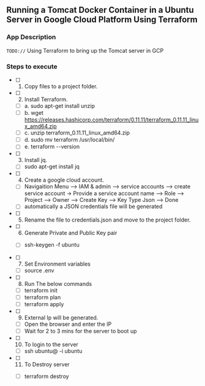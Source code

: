 ## Running a Tomcat Docker Container in a Ubuntu Server in Google Cloud Platform Using Terraform

### App Description
`TODO://` Using Terraform to bring up the Tomcat server in GCP

### Steps to execute
- [ ] 1. Copy files to a project folder.

- [ ] 2. Install Terraform.
   - [ ] a. sudo apt-get install unzip
   - [ ] b. wget https://releases.hashicorp.com/terraform/0.11.11/terraform_0.11.11_linux_amd64.zip
   - [ ] c. unzip terraform_0.11.11_linux_amd64.zip
   - [ ] d. sudo mv terraform /usr/local/bin/
   - [ ] e. terraform --version 

- [ ] 3. Install jq.
   - [ ] sudo apt-get install jq

- [ ] 4. Create a google cloud account.
   - [ ] Navigaition Menu --> IAM & admin --> service accounts --> create service account -> Provide a service account name --> Role --> Project --> Owner --> Create Key --> Key Type Json --> Done
   - [ ] automatically a JSON credentials file will be generated

- [ ] 5. Rename the file to credentials.json and move to the project folder.

- [ ] 6. Generate Private and Public Key pair

   - [ ] ssh-keygen -f ubuntu


- [ ] 7. Set Environment variables

   - [ ] source .env

- [ ] 8. Run The below commands

   - [ ] terraform init
   - [ ] terraform plan
   - [ ] terraform apply

- [ ] 9. External Ip will be generated.
	
   - [ ] Open the browser and enter the IP
   - [ ] Wait for 2 to 3 mins for the server to boot up

- [ ] 10. To login to the server

   - [ ] ssh ubuntu@<ip address> -i ubuntu

- [ ] 11. To Destroy server

   - [ ] terraform destroy
 
